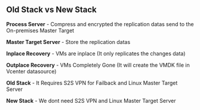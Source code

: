 ## Old Stack vs New Stack



**Process Server** - Compress and encrypted the replication datas send to the On-premises Master Target 

**Master Target Server** - Store the replication datas

**Inplace Recovery** - VMs are inplace (It only replicates the changes data)

**Outplace Recovery** - VMs Completely Gone (It will create the VMDK file in Vcenter datasource)

**Old Stack** -  It Requires S2S VPN for Failback and Linux Master Target Server 

**New Stack** - We dont need S2S VPN and Linux Master Target Server

